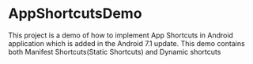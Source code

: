 # AppShortcutsDemo
This project is a demo of how to implement App Shortcuts in Android application which is added in the Android 7.1 update. This demo contains both Manifest Shortcuts(Static Shortcuts) and Dynamic shortcuts
